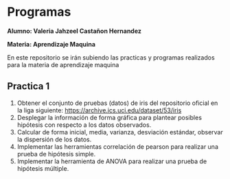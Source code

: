 # Programas
<b> Alumno: Valeria Jahzeel Castañon Hernandez </b>

<b> Materia: Aprendizaje Maquina </b>

En este repositorio se irán subiendo las practicas y programas realizados para la materia de aprendizaje maquina

## Practica 1
1. Obtener el conjunto de pruebas (datos) de iris del repositorio oficial en la liga siguiente:
https://archive.ics.uci.edu/dataset/53/iris
2. Desplegar la información de forma gráfica para plantear posibles hipótesis con respecto a
los datos observados.
3. Calcular de forma inicial, media, varianza, desviación estándar, observar la dispersión de
los datos.
4. Implementar las herramientas correlación de pearson para realizar una prueba de
hipótesis simple.
5. Implementar la herramienta de ANOVA para realizar una prueba de hipótesis múltiple.
